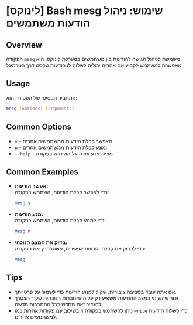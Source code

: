 # [לינוקס] Bash mesg שימוש: ניהול הודעות משתמשים

## Overview
הפקודה `mesg` משמשת לניהול הגישה להודעות בין משתמשים במערכת לינוקס. היא מאפשרת למשתמש לקבוע אם אחרים יכולים לשלוח לו הודעות טקסט דרך הטרמינל.

## Usage
התחביר הבסיסי של הפקודה הוא:
```bash
mesg [options] [arguments]
```

## Common Options
- `y` - מאפשר קבלת הודעות ממשתמשים אחרים.
- `n` - מונע קבלת הודעות ממשתמשים אחרים.
- `--help` - מציג מידע עזרה על השימוש בפקודה.

## Common Examples
- **אפשר הודעות:**  
  כדי לאפשר קבלת הודעות, השתמש בפקודה:
  ```bash
  mesg y
  ```

- **מנע הודעות:**  
  כדי למנוע קבלת הודעות, השתמש בפקודה:
  ```bash
  mesg n
  ```

- **בדוק את המצב הנוכחי:**  
  כדי לבדוק אם קבלת הודעות אפשרית, פשוט הרץ את הפקודה:
  ```bash
  mesg
  ```

## Tips
- אם אתה עובד בסביבה ציבורית, שקול למנוע הודעות כדי לשמור על פרטיותך.
- זכור שהשינוי במצב ההודעות משפיע רק על ההתחברות הנוכחית שלך; תצטרך להגדיר זאת מחדש בכל התחברות חדשה.
- ניתן להשתמש בפקודה זו בשילוב עם פקודות אחרות כמו `write` כדי לשלוח הודעות למשתמשים אחרים.